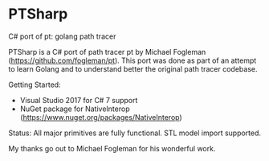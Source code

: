 # PTSharp
C# port of pt: golang path tracer

PTSharp is a C# port of path tracer pt by Michael Fogleman (https://github.com/fogleman/pt). This port was done as part of an attempt to learn Golang and to understand better the original path tracer codebase.

Getting Started:
- Visual Studio 2017 for C# 7 support
- NuGet package for NativeInterop (https://www.nuget.org/packages/NativeInterop)

Status:
All major primitives are fully functional. STL model import supported. 

My thanks go out to Michael Fogleman for his wonderful work.
